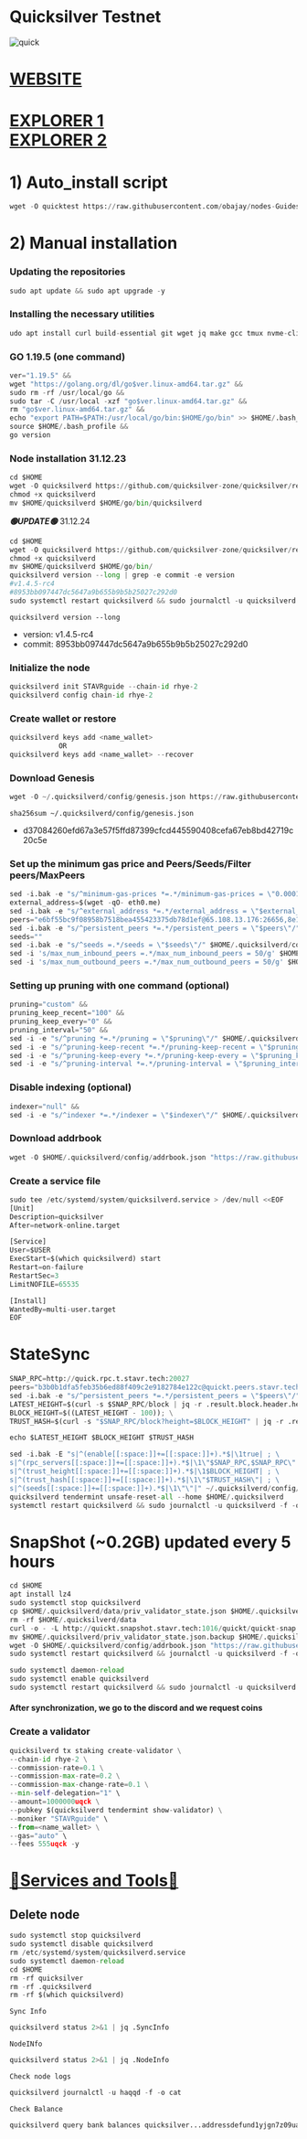 # Quicksilver  Testnet

![quick](https://user-images.githubusercontent.com/44331529/201520331-711f381d-89ab-4b8b-bab9-114c2b2521bd.png)


[WEBSITE](https://quicksilver.zone/)
=
[EXPLORER 1](https://explorer.stavr.tech/Quicksilver/staking) \
[EXPLORER 2](https://testnet.manticore.team/quicksilver/staking)
=

# 1) Auto_install script
```python
wget -O quicktest https://raw.githubusercontent.com/obajay/nodes-Guides/main/Projects/Quicksilver/Tetstnet/quicktest && chmod +x quicktest && ./quicktest
```

# 2) Manual installation

### Updating the repositories  
```python
sudo apt update && sudo apt upgrade -y
```
### Installing the necessary utilities
```python
udo apt install curl build-essential git wget jq make gcc tmux nvme-cli -y
```    
### GO 1.19.5 (one command)
```python
ver="1.19.5" &&
wget "https://golang.org/dl/go$ver.linux-amd64.tar.gz" &&
sudo rm -rf /usr/local/go &&
sudo tar -C /usr/local -xzf "go$ver.linux-amd64.tar.gz" &&
rm "go$ver.linux-amd64.tar.gz" &&
echo "export PATH=$PATH:/usr/local/go/bin:$HOME/go/bin" >> $HOME/.bash_profile &&
source $HOME/.bash_profile &&
go version
```
### Node installation 31.12.23
```python
cd $HOME
wget -O quicksilverd https://github.com/quicksilver-zone/quicksilver/releases/download/v1.4.5-rc4/quicksilverd-v1.4.5-rc4-amd64
chmod +x quicksilverd
mv $HOME/quicksilverd $HOME/go/bin/quicksilverd
```

*******🟢UPDATE🟢******* 31.12.24
```python
cd $HOME
wget -O quicksilverd https://github.com/quicksilver-zone/quicksilver/releases/download/v1.4.5-rc4/quicksilverd-v1.4.5-rc4-amd64
chmod +x quicksilverd
mv $HOME/quicksilverd $HOME/go/bin/
quicksilverd version --long | grep -e commit -e version
#v1.4.5-rc4
#8953bb097447dc5647a9b655b9b5b25027c292d0
sudo systemctl restart quicksilverd && sudo journalctl -u quicksilverd -f -o cat

```

`quicksilverd version --long`
+ version: v1.4.5-rc4
+ commit: 8953bb097447dc5647a9b655b9b5b25027c292d0

### Initialize the node
```python
quicksilverd init STAVRguide --chain-id rhye-2
quicksilverd config chain-id rhye-2
```

### Create wallet or restore
```python
quicksilverd keys add <name_wallet>
            OR
quicksilverd keys add <name_wallet> --recover
```
### Download Genesis
```python
wget -O ~/.quicksilverd/config/genesis.json https://raw.githubusercontent.com/obajay/nodes-Guides/main/Projects/Quicksilver/Tetstnet/genesis.json
```
`sha256sum ~/.quicksilverd/config/genesis.json`
 + d37084260efd67a3e57f5ffd87399cfcd445590408cefa67eb8bd42719c20c5e

### Set up the minimum gas price and Peers/Seeds/Filter peers/MaxPeers
```python
sed -i.bak -e "s/^minimum-gas-prices *=.*/minimum-gas-prices = \"0.0001uqck\"/;" ~/.quicksilverd/config/app.toml
external_address=$(wget -qO- eth0.me)
sed -i.bak -e "s/^external_address *=.*/external_address = \"$external_address:26656\"/" $HOME/.quicksilverd/config/config.toml
peers="e6bf55bc9f08958b7518bea455423375db78d1ef@65.108.13.176:26656,8e14e58b054248a04be96e4a40d6359e93b636ac@65.108.65.94:26656,5a3c424c19d9ab694190a7805a2b1a146460d752@65.108.2.27:26656"
sed -i.bak -e "s/^persistent_peers *=.*/persistent_peers = \"$peers\"/" $HOME/.quicksilverd/config/config.toml
seeds=""
sed -i.bak -e "s/^seeds =.*/seeds = \"$seeds\"/" $HOME/.quicksilverd/config/config.toml
sed -i 's/max_num_inbound_peers =.*/max_num_inbound_peers = 50/g' $HOME/.quicksilverd/config/config.toml
sed -i 's/max_num_outbound_peers =.*/max_num_outbound_peers = 50/g' $HOME/.quicksilverd/config/config.toml
```


### Setting up pruning with one command (optional)
```python
pruning="custom" &&
pruning_keep_recent="100" &&
pruning_keep_every="0" &&
pruning_interval="50" &&
sed -i -e "s/^pruning *=.*/pruning = \"$pruning\"/" $HOME/.quicksilverd/config/app.toml &&
sed -i -e "s/^pruning-keep-recent *=.*/pruning-keep-recent = \"$pruning_keep_recent\"/" $HOME/.quicksilverd/config/app.toml &&
sed -i -e "s/^pruning-keep-every *=.*/pruning-keep-every = \"$pruning_keep_every\"/" $HOME/.quicksilverd/config/app.toml &&
sed -i -e "s/^pruning-interval *=.*/pruning-interval = \"$pruning_interval\"/" $HOME/.quicksilverd/config/app.toml
```
### Disable indexing (optional)
```python
indexer="null" &&
sed -i -e "s/^indexer *=.*/indexer = \"$indexer\"/" $HOME/.quicksilverd/config/config.toml
```

### Download addrbook
```python
wget -O $HOME/.quicksilverd/config/addrbook.json "https://raw.githubusercontent.com/obajay/nodes-Guides/main/Projects/Quicksilver/Tetstnet/addrbook.json"
```

### Create a service file
```python
sudo tee /etc/systemd/system/quicksilverd.service > /dev/null <<EOF
[Unit]
Description=quicksilver
After=network-online.target

[Service]
User=$USER
ExecStart=$(which quicksilverd) start
Restart=on-failure
RestartSec=3
LimitNOFILE=65535

[Install]
WantedBy=multi-user.target
EOF
```
# StateSync 
```python
SNAP_RPC=http://quick.rpc.t.stavr.tech:20027
peers="b3b0b1dfa5feb35b6ed88f409c2e9182784e122c@quickt.peers.stavr.tech:20026"
sed -i.bak -e "s/^persistent_peers *=.*/persistent_peers = \"$peers\"/" $HOME/.quicksilverd/config/config.toml
LATEST_HEIGHT=$(curl -s $SNAP_RPC/block | jq -r .result.block.header.height); \
BLOCK_HEIGHT=$((LATEST_HEIGHT - 100)); \
TRUST_HASH=$(curl -s "$SNAP_RPC/block?height=$BLOCK_HEIGHT" | jq -r .result.block_id.hash)

echo $LATEST_HEIGHT $BLOCK_HEIGHT $TRUST_HASH

sed -i.bak -E "s|^(enable[[:space:]]+=[[:space:]]+).*$|\1true| ; \
s|^(rpc_servers[[:space:]]+=[[:space:]]+).*$|\1\"$SNAP_RPC,$SNAP_RPC\"| ; \
s|^(trust_height[[:space:]]+=[[:space:]]+).*$|\1$BLOCK_HEIGHT| ; \
s|^(trust_hash[[:space:]]+=[[:space:]]+).*$|\1\"$TRUST_HASH\"| ; \
s|^(seeds[[:space:]]+=[[:space:]]+).*$|\1\"\"|" ~/.quicksilverd/config/config.toml
quicksilverd tendermint unsafe-reset-all --home $HOME/.quicksilverd
systemctl restart quicksilverd && sudo journalctl -u quicksilverd -f -o cat
```

# SnapShot (~0.2GB) updated every 5 hours 
```python
cd $HOME
apt install lz4
sudo systemctl stop quicksilverd
cp $HOME/.quicksilverd/data/priv_validator_state.json $HOME/.quicksilverd/priv_validator_state.json.backup
rm -rf $HOME/.quicksilverd/data
curl -o - -L http://quickt.snapshot.stavr.tech:1016/quickt/quickt-snap.tar.lz4 | lz4 -c -d - | tar -x -C $HOME/.quicksilverd --strip-components 2
mv $HOME/.quicksilverd/priv_validator_state.json.backup $HOME/.quicksilverd/data/priv_validator_state.json
wget -O $HOME/.quicksilverd/config/addrbook.json "https://raw.githubusercontent.com/obajay/nodes-Guides/main/Projects/Quicksilver/Tetstnet/addrbook.json"
sudo systemctl restart quicksilverd && journalctl -u quicksilverd -f -o cat
```

```python    
sudo systemctl daemon-reload
sudo systemctl enable quicksilverd
sudo systemctl restart quicksilverd && sudo journalctl -u quicksilverd -f -o cat
```

#### After synchronization, we go to the discord and we request coins

### Create a validator
```python
quicksilverd tx staking create-validator \
--chain-id rhye-2 \
--commission-rate=0.1 \
--commission-max-rate=0.2 \
--commission-max-change-rate=0.1 \
--min-self-delegation="1" \
--amount=1000000uqck \
--pubkey $(quicksilverd tendermint show-validator) \
--moniker "STAVRguide" \
--from=<name_wallet> \
--gas="auto" \
--fees 555uqck -y
```    
[🧩Services and Tools🧩](https://github.com/obajay/StateSync-snapshots/tree/main/Projects/Quicksilver)
=

## Delete node
```python
sudo systemctl stop quicksilverd
sudo systemctl disable quicksilverd
rm /etc/systemd/system/quicksilverd.service
sudo systemctl daemon-reload
cd $HOME
rm -rf quicksilver
rm -rf .quicksilverd
rm -rf $(which quicksilverd)
```

`Sync Info`
```python
quicksilverd status 2>&1 | jq .SyncInfo
```
`NodeINfo`
```python
quicksilverd status 2>&1 | jq .NodeInfo
```
`Check node logs`
```python
quicksilverd journalctl -u haqqd -f -o cat
```
`Check Balance`
```python
quicksilverd query bank balances quicksilver...addressdefund1yjgn7z09ua9vms259j
```
